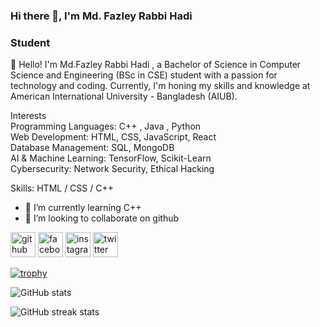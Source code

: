 ### Hi there 👋, I'm Md. Fazley Rabbi Hadi
### Student
👋 Hello! I'm Md.Fazley Rabbi Hadi , a Bachelor of Science in Computer Science and Engineering (BSc in CSE) student with a passion for technology and coding. Currently, I'm honing my skills and knowledge at American International University - Bangladesh (AIUB).

Interests<br>
Programming Languages:  C++ , Java , Python<br>
Web Development: HTML, CSS, JavaScript, React<br>
Database Management: SQL, MongoDB<br>
AI & Machine Learning: TensorFlow, Scikit-Learn<br>
Cybersecurity: Network Security, Ethical Hacking<br>

Skills:  HTML / CSS / C++

- 🌱 I’m currently learning C++ 
- 👯 I’m looking to collaborate on github 


[<img src='https://cdn.jsdelivr.net/npm/simple-icons@3.0.1/icons/github.svg' alt='github' height='40'>](https://github.com/fazleyhadi)  [<img src='https://cdn.jsdelivr.net/npm/simple-icons@3.0.1/icons/facebook.svg' alt='facebook' height='40'>](https://www.facebook.com/Fazleyhadi)  [<img src='https://cdn.jsdelivr.net/npm/simple-icons@3.0.1/icons/instagram.svg' alt='instagram' height='40'>](https://www.instagram.com/fazley_hadi/)  [<img src='https://cdn.jsdelivr.net/npm/simple-icons@3.0.1/icons/twitter.svg' alt='twitter' height='40'>](https://twitter.com/fazley_hadi)


[![trophy](https://github-profile-trophy.vercel.app/?username=fazleyhadi)](https://github.com/ryo-ma/github-profile-trophy)

![GitHub stats](https://github-readme-stats.vercel.app/api?username=fazleyhadi&show_icons=true)  

![GitHub streak stats](https://streak-stats.demolab.com/?user=fazleyhadi)  

